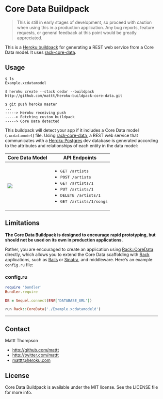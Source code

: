 Core Data Buildpack
===================

> This is still in early stages of development, so proceed with caution when using this in a production application.
Any bug reports, feature requests, or general feedback at this point would be greatly appreciated.

This is a [Heroku buildpack](http://devcenter.heroku.com/articles/buildpacks) for generating a REST web service from a Core Data model. It uses [rack-core-data](https://github.com/mattt/rack-core-data). 

Usage
-----

    $ ls
    Example.xcdatamodel

    $ heroku create --stack cedar --buildpack http://github.com/mattt/heroku-buildpack-core-data.git

    $ git push heroku master
    ...
    -----> Heroku receiving push
    -----> Fetching custom buildpack
    -----> Core Data detected

This buildpack will detect your app if it includes a Core Data model (`.xcdatamodel`) file. Using [rack-core-data](https://github.com/mattt/rack-core-data), a REST web service that communicates with a [Heroku Postgres](https://postgres.heroku.com) dev database is generated according to the attributes and relationships of each entity in the data model:

<table>
  <thead><tr>
    <th>Core Data Model</th>
    <th>API Endpoints</th>
  </tr></thead>
  <tbody><tr>
    <td><img src="http://heroku-mattt.s3.amazonaws.com/core-data-diagram.png"/></td>
    <td><ul>
      <li><tt>GET /artists</tt></li>
      <li><tt>POST /artists</tt></li>
      <li><tt>GET /artists/1</tt></li>
      <li><tt>PUT /artists/1</tt></li>
      <li><tt>DELETE /artists/1</tt></li>
      <li><tt>GET /artists/1/songs</tt></li> 
    </ul></td>
  </tr></tbody>
</table>

Limitations
-----------

**The Core Data Buildpack is designed to encourage rapid prototyping, but should not be used on its own in production applications.**

Rather, you are encouraged to create an application using [Rack::CoreData](https://github.com/mattt/rack-core-data) directly, which allows you to extend the Core Data scaffolding with [Rack](http://rack.github.com) applications, such as [Rails](http://rubyonrails.org) or [Sinatra](http://www.sinatrarb.com), and middleware. Here's an example `config.ru` file: 

### config.ru

```ruby
require 'bundler'
Bundler.require

DB = Sequel.connect(ENV['DATABASE_URL'])

run Rack::CoreData('./Example.xcdatamodeld')
```

---

## Contact

Mattt Thompson

- http://github.com/mattt
- http://twitter.com/mattt
- mattt@heroku.com

## License

Core Data Buildpack is available under the MIT license. See the LICENSE file for more info.
